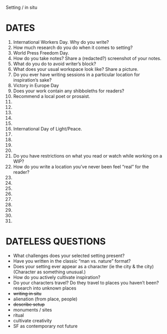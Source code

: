 Setting / in situ
# DATES
1. International Workers Day. Why do you write?
2. How much research do you do when it comes to setting? 
3. World Press Freedom Day. 
4. How do you take notes? Share a (redacted?) screenshot of your notes.
5. What do you do to avoid writer’s block?
6. What does your usual workspace look like? Share a picture.
7. Do you ever have writing sessions in a particular location for inspiration’s sake?
8. Victory in Europe Day 
9. Does your work contain any shibboleths for readers?
10. Recommend a local poet or prosaist. 
11.
12.
13.
14.
15.
16. International Day of Light/Peace.
17.
18. 
19. 
20.  
21. Do you have restrictions on what you read or watch while working on a WIP?
22. How do you write a location you’ve never been feel “real” for the reader?
23.
24. 
25.   
26. 
27.
28.
29.
30.
31.
 
# DATELESS QUESTIONS
- What challenges does your selected setting present?
- Have you written in the classic “man vs. nature” format?
- Does your setting ever appear as a character (ie the city & the city) (Character as something unusual.)
- How do you actively cultivate inspiration?
- Do your characters travel? Do they travel to places you haven’t been? research into unknown places
- ~~writing in situ~~
- alienation (from place, people)
- ~~describe setup~~
- monuments / sites
- ritual 
- cultivate creativity
- SF as contemporary not future

